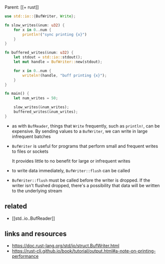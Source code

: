 Parent: [[+ rust]]

```rust
use std::io::{BufWriter, Write};

fn slow_writes(&num: u32) {
    for x in 0..num {
        println!("sync printing {x}")
    }
}

fn buffered_writes(&num: u32) {
    let stdout = std::io::stdout();
    let mut handle = BufWriter::new(stdout);

    for x in 0..num {
        writeln!(handle, "buff printing {x}");
    }
}

fn main() {
    let num_writes = 50;

    slow_writes(&num_writes);
    buffered_writes(&num_writes);
}
```

- as with `BufReader`, things that `Write` frequently, such as `println!`, can
    be expensive. By sending values to a `BufWriter`, we can write in large
    infrequent batches
- `BufWriter` is useful for programs that perform small and frequent writes to
    files or sockets

    It provides little to no benefit for large or infrequent writes
- to write data immediately, `BufWriter::flush` can be called
- `BufWriter::flush` must be called before the writer is dropped. If the writer
    isn't flushed dropped, there's a possibility that data will be written to
    the underlying stream

## related

- [[std..io..BufReader]]

## links and resources

- https://doc.rust-lang.org/std/io/struct.BufWriter.html
- https://rust-cli.github.io/book/tutorial/output.html#a-note-on-printing-performance
